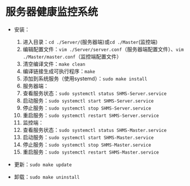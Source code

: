 # 服务器健康监控系统

* 安装：

  1. 进入目录：`cd ./Server/`(服务器端)或`cd ./Master`(监控端)
  2. 编辑配置文件：`vim ./Server/server.conf`（服务器端配置文件）、`vim ./Master/master.conf`（监控端配置文件）
  3. 清空编译文件：`make clean`
  4. 编译链接生成可执行程序：`make`
  5. 添加到系统服务（使用systemd）：`sudo make install`
  6. 服务器端：
  7. 查看服务状态：`sudo systemctl status SHMS-Server.service`
  8. 启动服务：`sudo systemctl start SHMS-Server.service`
  9. 停止服务：`sudo systemctl stop SHMS-Server.service`
  10. 重启服务：`sudo systemctl restart SHMS-Server.service`
  11. 监控端：
  12. 查看服务状态：`sudo systemctl status SHMS-Master.service`
  12. 启动服务：`sudo systemctl start SHMS-Master.service`
  14. 停止服务：`sudo systemctl stop SHMS-Master.service`
  15. 重启服务：`sudo systemctl restart SHMS-Master.service`

*  更新：`sudo make update`

* 卸载：`sudo make uninstall`
